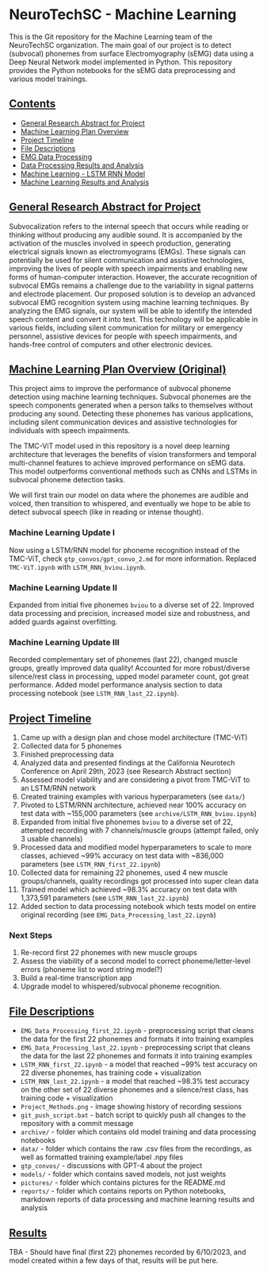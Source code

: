 # NeuroTechSC - Machine Learning

This is the Git repository for the Machine Learning team of the NeuroTechSC organization. The main goal of our project is to detect (subvocal) phonemes from surface Electromyography (sEMG) data using a Deep Neural Network model implemented in Python. This repository provides the Python notebooks for the sEMG data preprocessing and various model trainings.

## <u>Contents</u>

- [General Research Abstract for Project](#research-abstract)
- [Machine Learning Plan Overview](#ml-plan-overview)
- [Project Timeline](#project-timeline)
- [File Descriptions](#file-descriptions)
- [EMG Data Processing](#emg-data-processing)
- [Data Processing Results and Analysis](#data-processing-results)
- [Machine Learning - LSTM RNN Model](#lstm-rnn-model)
- [Machine Learning Results and Analysis](#machine-learning-results)

## <a id="research-abstract" style="color: inherit; text-decoration: none;"><u>General Research Abstract for Project</u></a>

Subvocalization refers to the internal speech that occurs while reading or thinking without producing any audible sound. It is accompanied by the activation of the muscles involved in speech production, generating electrical signals known as electromyograms (EMGs). These signals can potentially be used for silent communication and assistive technologies, improving the lives of people with speech impairments and enabling new forms of human-computer interaction. However, the accurate recognition of subvocal EMGs remains a challenge due to the variability in signal patterns and electrode placement. Our proposed solution is to develop an advanced subvocal EMG recognition system using machine learning techniques. By analyzing the EMG signals, our system will be able to identify the intended speech content and convert it into text. This technology will be applicable in various fields, including silent communication for military or emergency personnel, assistive devices for people with speech impairments, and hands-free control of computers and other electronic devices.

## <a id="ml-plan-overview" style="color: inherit; text-decoration: none;"><u>Machine Learning Plan Overview (Original)</u></a>

This project aims to improve the performance of subvocal phoneme detection using machine learning techniques. Subvocal phonemes are the speech components generated when a person talks to themselves without producing any sound. Detecting these phonemes has various applications, including silent communication devices and assistive technologies for individuals with speech impairments.

The TMC-ViT model used in this repository is a novel deep learning architecture that leverages the benefits of vision transformers and temporal multi-channel features to achieve improved performance on sEMG data. This model outperforms conventional methods such as CNNs and LSTMs in subvocal phoneme detection tasks. 

We will first train our model on data where the phonemes are audible and voiced, then transition to whispered, and eventually we hope to be able to detect subvocal speech (like in reading or intense thought).

### **Machine Learning Update I**

Now using a LSTM/RNN model for phoneme recognition instead of the TMC-ViT, check `gtp_convos/gpt_convo_2.md` for more information. Replaced `TMC-ViT.ipynb` with `LSTM_RNN_bviou.ipynb`.

### **Machine Learning Update II**

Expanded from initial five phonemes `bviou` to a diverse set of 22. Improved data processing and precision, increased model size and robustness, and added guards against overfitting.

### **Machine Learning Update III**

Recorded complementary set of phonemes (last 22), changed muscle groups, greatly improved data quality! Accounted for more robust/diverse silence/rest class in processing, upped model parameter count, got great performance. Added model performance analysis section to data processing notebook (see `LSTM_RNN_last_22.ipynb`).

## <a id="project-timeline" style="color: inherit; text-decoration: none;"><u>Project Timeline</u></a>

1. Came up with a design plan and chose model architecture (TMC-ViT)
2. Collected data for 5 phonemes
3. Finished preprocessing data
4. Analyzed data and presented findings at the California Neurotech Conference on April 29th, 2023 (see Research Abstract section)
5. Assessed model viability and are considering a pivot from TMC-ViT to an LSTM/RNN network
6. Created training examples with various hyperparameters (see `data/`)
7. Pivoted to LSTM/RNN architecture, achieved near 100% accuracy on test data with ~155,000 parameters (see `archive/LSTM_RNN_bviou.ipynb`)
8. Expanded from initial five phonemes `bviou` to a diverse set of 22, attempted recording with 7 channels/muscle groups (attempt failed, only 3 usable channels)
9. Processed data and modified model hyperparameters to scale to more classes, achieved ~99% accuracy on test data with ~836,000 parameters (see `LSTM_RNN_first_22.ipynb`)
10. Collected data for remaining 22 phonemes, used 4 new muscle groups/channels, quality recordings got processed into super clean data
11. Trained model which achieved ~98.3% accuracy on test data with 1,373,591 parameters (see `LSTM_RNN_last_22.ipynb`)
12. Added section to data processing notebook which tests model on entire original recording (see `EMG_Data_Processing_last_22.ipynb`)

### **Next Steps**
1. Re-record first 22 phonemes with new muscle groups
2. Assess the viability of a second model to correct phoneme/letter-level errors (phoneme list to word string model?)
3. Build a real-time transcription app
4. Upgrade model to whispered/subvocal phoneme recognition.

## <a id="file-descriptions" style="color: inherit; text-decoration: none;"><u>File Descriptions</u></a>

- `EMG_Data_Processing_first_22.ipynb` - preprocessing script that cleans the data for the first 22 phonemes and formats it into training examples
- `EMG_Data_Processing_last_22.ipynb` - preprocessing script that cleans the data for the last 22 phonemes and formats it into training examples
- `LSTM_RNN_first_22.ipynb` - a model that reached ~99% test accuracy on 22 diverse phonemes, has training code + visualization
- `LSTM_RNN_last_22.ipynb` - a model that reached ~98.3% test accuracy on the other set of 22 diverse phonemes and a silence/rest class, has training code + visualization
- `Project_Methods.png` - image showing history of recording sessions 
- `git_push_script.bat` - batch script to quickly push all changes to the repository with a commit message
- `archive/` - folder which contains old model training and data processing notebooks
- `data/` - folder which contains the raw .csv files from the recordings, as well as formatted training example/label .npy files
- `gtp_convos/` - discussions with GPT-4 about the project
- `models/` - folder which contains saved models, not just weights
- `pictures/` - folder which contains pictures for the README.md
- `reports/` - folder which contains reports on Python notebooks, markdown reports of data processing and machine learning results and analysis

## <a id="file-descriptions" style="color: inherit; text-decoration: none;"><u>Results</u></a>

TBA - Should have final (first 22) phonemes recorded by 6/10/2023, and model created within a few days of that, results will be put here.